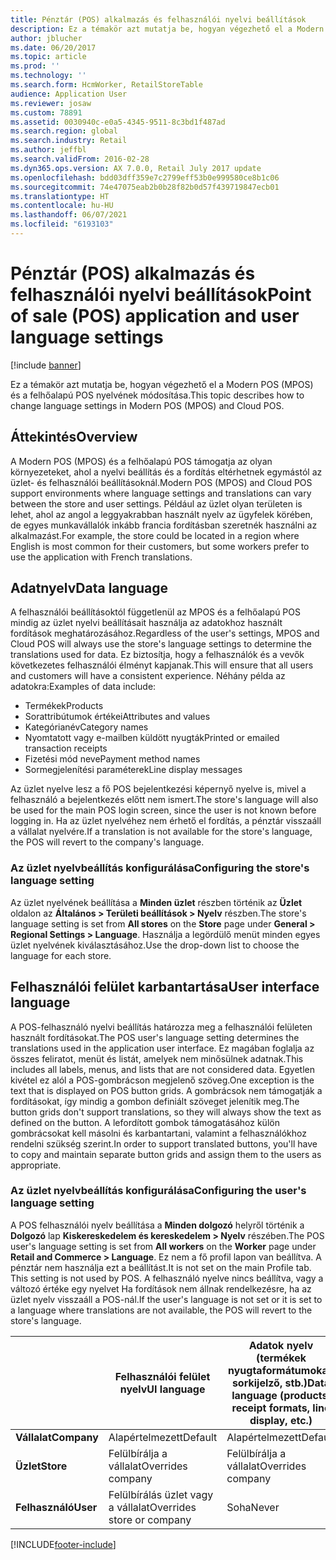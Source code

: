 ```yaml
---
title: Pénztár (POS) alkalmazás és felhasználói nyelvi beállítások
description: Ez a témakör azt mutatja be, hogyan végezhető el a Modern POS (MPOS) és a felhőalapú POS nyelvének módosítása.
author: jblucher
ms.date: 06/20/2017
ms.topic: article
ms.prod: ''
ms.technology: ''
ms.search.form: HcmWorker, RetailStoreTable
audience: Application User
ms.reviewer: josaw
ms.custom: 78891
ms.assetid: 0030940c-e0a5-4345-9511-8c3bd1f487ad
ms.search.region: global
ms.search.industry: Retail
ms.author: jeffbl
ms.search.validFrom: 2016-02-28
ms.dyn365.ops.version: AX 7.0.0, Retail July 2017 update
ms.openlocfilehash: bdd03dff359e7c2799eff53b0e999580ce8b1c06
ms.sourcegitcommit: 74e47075eab2b0b28f82b0d57f439719847ecb01
ms.translationtype: HT
ms.contentlocale: hu-HU
ms.lasthandoff: 06/07/2021
ms.locfileid: "6193103"
---
```

# <a name="point-of-sale-pos-application-and-user-language-settings"></a><span data-ttu-id="d2dc9-103">Pénztár (POS) alkalmazás és felhasználói nyelvi beállítások</span><span class="sxs-lookup"><span data-stu-id="d2dc9-103">Point of sale (POS) application and user language settings</span></span>

[!include [banner](includes/banner.md)]

<span data-ttu-id="d2dc9-104">Ez a témakör azt mutatja be, hogyan végezhető el a Modern POS (MPOS) és a felhőalapú POS nyelvének módosítása.</span><span class="sxs-lookup"><span data-stu-id="d2dc9-104">This topic describes how to change language settings in Modern POS (MPOS) and Cloud POS.</span></span>

## <a name="overview"></a><span data-ttu-id="d2dc9-105">Áttekintés</span><span class="sxs-lookup"><span data-stu-id="d2dc9-105">Overview</span></span>
<span data-ttu-id="d2dc9-106">A Modern POS (MPOS) és a felhőalapú POS támogatja az olyan környezeteket, ahol a nyelvi beállítás és a fordítás eltérhetnek egymástól az üzlet- és felhasználói beállításoknál.</span><span class="sxs-lookup"><span data-stu-id="d2dc9-106">Modern POS (MPOS) and Cloud POS support environments where language settings and translations can vary between the store and user settings.</span></span> <span data-ttu-id="d2dc9-107">Például az üzlet olyan területen is lehet, ahol az angol a leggyakrabban használt nyelv az ügyfelek körében, de egyes munkavállalók inkább francia fordításban szeretnék használni az alkalmazást.</span><span class="sxs-lookup"><span data-stu-id="d2dc9-107">For example, the store could be located in a region where English is most common for their customers, but some workers prefer to use the application with French translations.</span></span>

## <a name="data-language"></a><span data-ttu-id="d2dc9-108">Adatnyelv</span><span class="sxs-lookup"><span data-stu-id="d2dc9-108">Data language</span></span>

<span data-ttu-id="d2dc9-109">A felhasználói beállításoktól függetlenül az MPOS és a felhőalapú POS mindig az üzlet nyelvi beállításait használja az adatokhoz használt fordítások meghatározásához.</span><span class="sxs-lookup"><span data-stu-id="d2dc9-109">Regardless of the user's settings, MPOS and Cloud POS will always use the store's language settings to determine the translations used for data.</span></span> <span data-ttu-id="d2dc9-110">Ez biztosítja, hogy a felhasználók és a vevők következetes felhasználói élményt kapjanak.</span><span class="sxs-lookup"><span data-stu-id="d2dc9-110">This will ensure that all users and customers will have a consistent experience.</span></span> <span data-ttu-id="d2dc9-111">Néhány példa az adatokra:</span><span class="sxs-lookup"><span data-stu-id="d2dc9-111">Examples of data include:</span></span>

- <span data-ttu-id="d2dc9-112">Termékek</span><span class="sxs-lookup"><span data-stu-id="d2dc9-112">Products</span></span>
- <span data-ttu-id="d2dc9-113">Sorattribútumok értékei</span><span class="sxs-lookup"><span data-stu-id="d2dc9-113">Attributes and values</span></span>
- <span data-ttu-id="d2dc9-114">Kategórianév</span><span class="sxs-lookup"><span data-stu-id="d2dc9-114">Category names</span></span>
- <span data-ttu-id="d2dc9-115">Nyomtatott vagy e-mailben küldött nyugták</span><span class="sxs-lookup"><span data-stu-id="d2dc9-115">Printed or emailed transaction receipts</span></span>
- <span data-ttu-id="d2dc9-116">Fizetési mód neve</span><span class="sxs-lookup"><span data-stu-id="d2dc9-116">Payment method names</span></span>
- <span data-ttu-id="d2dc9-117">Sormegjelenítési paraméterek</span><span class="sxs-lookup"><span data-stu-id="d2dc9-117">Line display messages</span></span>

<span data-ttu-id="d2dc9-118">Az üzlet nyelve lesz a fő POS bejelentkezési képernyő nyelve is, mivel a felhasználó a bejelentkezés előtt nem ismert.</span><span class="sxs-lookup"><span data-stu-id="d2dc9-118">The store's language will also be used for the main POS login screen, since the user is not known before logging in.</span></span> <span data-ttu-id="d2dc9-119">Ha az üzlet nyelvéhez nem érhető el fordítás, a pénztár visszaáll a vállalat nyelvére.</span><span class="sxs-lookup"><span data-stu-id="d2dc9-119">If a translation is not available for the store's language, the POS will revert to the company's language.</span></span>

### <a name="configuring-the-stores-language-setting"></a><span data-ttu-id="d2dc9-120">Az üzlet nyelvbeállítás konfigurálása</span><span class="sxs-lookup"><span data-stu-id="d2dc9-120">Configuring the store's language setting</span></span>

<span data-ttu-id="d2dc9-121">Az üzlet nyelvének beállítása a **Minden üzlet** részben történik az **Üzlet** oldalon az **Általános &gt; Területi beállítások &gt; Nyelv** részben.</span><span class="sxs-lookup"><span data-stu-id="d2dc9-121">The store's language setting is set from **All stores** on the **Store** page under **General &gt; Regional Settings &gt; Language**.</span></span> <span data-ttu-id="d2dc9-122">Használja a legördülő menüt minden egyes üzlet nyelvének kiválasztásához.</span><span class="sxs-lookup"><span data-stu-id="d2dc9-122">Use the drop-down list to choose the language for each store.</span></span>

## <a name="user-interface-language"></a><span data-ttu-id="d2dc9-123">Felhasználói felület karbantartása</span><span class="sxs-lookup"><span data-stu-id="d2dc9-123">User interface language</span></span>

<span data-ttu-id="d2dc9-124">A POS-felhasználó nyelvi beállítás határozza meg a felhasználói felületen használt fordításokat.</span><span class="sxs-lookup"><span data-stu-id="d2dc9-124">The POS user's language setting determines the translations used in the application user interface.</span></span> <span data-ttu-id="d2dc9-125">Ez magában foglalja az összes feliratot, menüt és listát, amelyek nem minősülnek adatnak.</span><span class="sxs-lookup"><span data-stu-id="d2dc9-125">This includes all labels, menus, and lists that are not considered data.</span></span> <span data-ttu-id="d2dc9-126">Egyetlen kivétel ez alól a POS-gombrácson megjelenő szöveg.</span><span class="sxs-lookup"><span data-stu-id="d2dc9-126">One exception is the text that is displayed on POS button grids.</span></span> <span data-ttu-id="d2dc9-127">A gombrácsok nem támogatják a fordításokat, így mindig a gombon definiált szöveget jelenítik meg.</span><span class="sxs-lookup"><span data-stu-id="d2dc9-127">The button grids don't support translations, so they will always show the text as defined on the button.</span></span> <span data-ttu-id="d2dc9-128">A lefordított gombok támogatásához külön gombrácsokat kell másolni és karbantartani, valamint a felhasználókhoz rendelni szükség szerint.</span><span class="sxs-lookup"><span data-stu-id="d2dc9-128">In order to support translated buttons, you'll have to copy and maintain separate button grids and assign them to the users as appropriate.</span></span>

### <a name="configuring-the-users-language-setting"></a><span data-ttu-id="d2dc9-129">Az üzlet nyelvbeállítás konfigurálása</span><span class="sxs-lookup"><span data-stu-id="d2dc9-129">Configuring the user's language setting</span></span>

<span data-ttu-id="d2dc9-130">A POS felhasználói nyelv beállítása a **Minden dolgozó** helyről történik a **Dolgozó** lap **Kiskereskedelem és kereskedelem &gt; Nyelv** részében.</span><span class="sxs-lookup"><span data-stu-id="d2dc9-130">The POS user's language setting is set from **All workers** on the **Worker** page under **Retail and Commerce &gt; Language**.</span></span> <span data-ttu-id="d2dc9-131">Ez nem a fő profil lapon van beállítva. A pénztár nem használja ezt a beállítást.</span><span class="sxs-lookup"><span data-stu-id="d2dc9-131">It is not set on the main Profile tab. This setting is not used by POS.</span></span> <span data-ttu-id="d2dc9-132">A felhasználó nyelve nincs beállítva, vagy a változó értéke egy nyelvet Ha fordítások nem állnak rendelkezésre, ha az üzlet nyelv visszaáll a POS-nál.</span><span class="sxs-lookup"><span data-stu-id="d2dc9-132">If the user's language is not set or it is set to a language where translations are not available, the POS will revert to the store's language.</span></span>

| &nbsp;      | <span data-ttu-id="d2dc9-133">Felhasználói felület nyelv</span><span class="sxs-lookup"><span data-stu-id="d2dc9-133">UI language</span></span>                | <span data-ttu-id="d2dc9-134">Adatok nyelv (termékek nyugtaformátumokat, sorkijelző, stb.)</span><span class="sxs-lookup"><span data-stu-id="d2dc9-134">Data language (products, receipt formats, line display, etc.)</span></span> |
|-------------|----------------------------|---------------------------------------------------------------|
| <span data-ttu-id="d2dc9-135">**Vállalat**</span><span class="sxs-lookup"><span data-stu-id="d2dc9-135">**Company**</span></span> | <span data-ttu-id="d2dc9-136">Alapértelmezett</span><span class="sxs-lookup"><span data-stu-id="d2dc9-136">Default</span></span>                    | <span data-ttu-id="d2dc9-137">Alapértelmezett</span><span class="sxs-lookup"><span data-stu-id="d2dc9-137">Default</span></span>                                                       |
| <span data-ttu-id="d2dc9-138">**Üzlet**</span><span class="sxs-lookup"><span data-stu-id="d2dc9-138">**Store**</span></span>   | <span data-ttu-id="d2dc9-139">Felülbírálja a vállalat</span><span class="sxs-lookup"><span data-stu-id="d2dc9-139">Overrides company</span></span>          | <span data-ttu-id="d2dc9-140">Felülbírálja a vállalat</span><span class="sxs-lookup"><span data-stu-id="d2dc9-140">Overrides company</span></span>                                             |
| <span data-ttu-id="d2dc9-141">**Felhasználó**</span><span class="sxs-lookup"><span data-stu-id="d2dc9-141">**User**</span></span>    | <span data-ttu-id="d2dc9-142">Felülbírálás üzlet vagy a vállalat</span><span class="sxs-lookup"><span data-stu-id="d2dc9-142">Overrides store or company</span></span> | <span data-ttu-id="d2dc9-143">Soha</span><span class="sxs-lookup"><span data-stu-id="d2dc9-143">Never</span></span>                                                         |


[!INCLUDE[footer-include](../includes/footer-banner.md)]